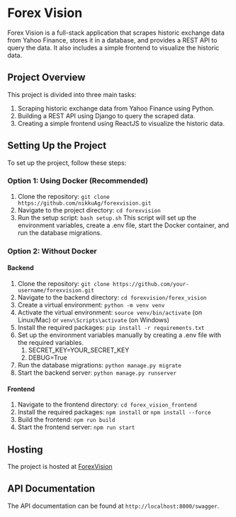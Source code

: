 # Forex Vision

Forex Vision is a full-stack application that scrapes historic exchange data from Yahoo Finance, stores it in a database, and provides a REST API to query the data. It also includes a simple frontend to visualize the historic data.

## Project Overview

This project is divided into three main tasks:

1. Scraping historic exchange data from Yahoo Finance using Python.
2. Building a REST API using Django to query the scraped data.
3. Creating a simple frontend using ReactJS to visualize the historic data.

## Setting Up the Project

To set up the project, follow these steps:

### Option 1: Using Docker (Recommended)

1. Clone the repository: `git clone https://github.com/nikkuAg/forexvision.git`
2. Navigate to the project directory: `cd forexvision`
3. Run the setup script: `bash setup.sh`
   This script will set up the environment variables, create a .env file, start the Docker container, and run the database migrations.

### Option 2: Without Docker

#### Backend

1. Clone the repository: `git clone https://github.com/your-username/forexvision.git`
2. Navigate to the backend directory: `cd forexvision/forex_vision`
3. Create a virtual environment: `python -m venv venv`
4. Activate the virtual environment: `source venv/bin/activate` (on Linux/Mac) or `venv\Scripts\activate` (on Windows)
5. Install the required packages: `pip install -r requirements.txt`
6. Set up the environment variables manually by creating a .env file with the required variables.
   1. SECRET_KEY=YOUR_SECRET_KEY
   2. DEBUG=True
7. Run the database migrations: `python manage.py migrate`
8. Start the backend server: `python manage.py runserver`

#### Frontend

1. Navigate to the frontend directory: `cd forex_vision_frontend`
2. Install the required packages: `npm install` or `npm install --force`
3. Build the frontend: `npm run build`
4. Start the frontend server: `npm run start`

## Hosting

The project is hosted at [ForexVision](https://forexvision-frontend.onrender.com/)

## API Documentation

The API documentation can be found at `http://localhost:8000/swagger`.
